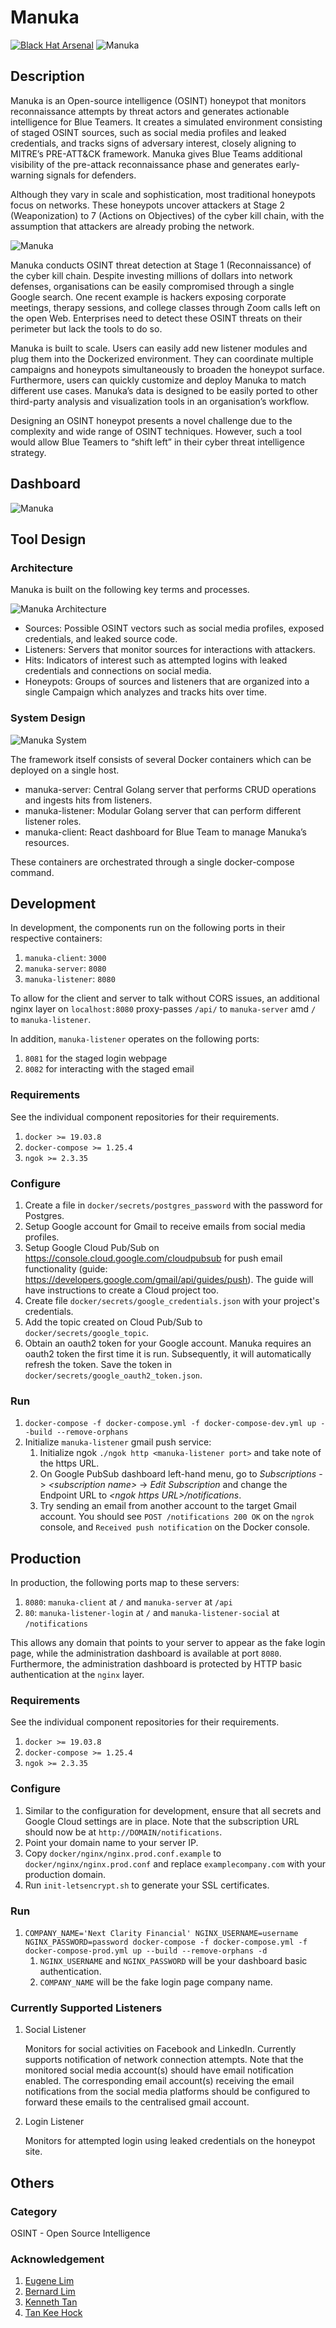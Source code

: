 # Manuka
[![Black Hat Arsenal](https://github.com/spaceraccoon/manuka/blob/master/docs/images/bhusa2020.svg?sanitize=true)]()
![Manuka](docs/images/icons/manuka_full_icon.png "Manuka")

## Description

Manuka is an Open-source intelligence (OSINT) honeypot that monitors reconnaissance attempts by threat actors and generates actionable intelligence for Blue Teamers. It creates a simulated environment consisting of staged OSINT sources, such as social media profiles and leaked credentials, and tracks signs of adversary interest, closely aligning to MITRE’s PRE-ATT&CK framework. Manuka gives Blue Teams additional visibility of the pre-attack reconnaissance phase and generates early-warning signals for defenders.

Although they vary in scale and sophistication, most traditional honeypots focus on networks. These honeypots uncover attackers at Stage 2 (Weaponization) to 7 (Actions on Objectives) of the cyber kill chain, with the assumption that attackers are already probing the network.

![Manuka](docs/images/recon_cyber_kill_chain.png "Recon Phase of Cyber Kill Chain")

Manuka conducts OSINT threat detection at Stage 1 (Reconnaissance) of the cyber kill chain. Despite investing millions of dollars into network defenses, organisations can be easily compromised through a single Google search. One recent example is hackers exposing corporate meetings, therapy sessions, and college classes through Zoom calls left on the open Web. Enterprises need to detect these OSINT threats on their perimeter but lack the tools to do so.

Manuka is built to scale. Users can easily add new listener modules and plug them into the Dockerized environment. They can coordinate multiple campaigns and honeypots simultaneously to broaden the honeypot surface. Furthermore, users can quickly customize and deploy Manuka to match different use cases. Manuka’s data is designed to be easily ported to other third-party analysis and visualization tools in an organisation’s workflow.

Designing an OSINT honeypot presents a novel challenge due to the complexity and wide range of OSINT techniques. However, such a tool would allow Blue Teamers to “shift left” in their cyber threat intelligence strategy.

## Dashboard

![Manuka](docs/images/manuka.png "Manuka")

## Tool Design

### Architecture

Manuka is built on the following key terms and processes.

![Manuka Architecture](docs/images/manuka_architecture.jpg "Architecture")

- Sources: Possible OSINT vectors such as social media profiles, exposed credentials, and leaked source code.
- Listeners: Servers that monitor sources for interactions with attackers.
- Hits: Indicators of interest such as attempted logins with leaked credentials and connections on social media.
- Honeypots: Groups of sources and listeners that are organized into a single Campaign which analyzes and tracks hits over time.

### System Design

![Manuka System](docs/images/manuka_system.jpg "System")

The framework itself consists of several Docker containers which can be deployed on a single host.

- manuka-server: Central Golang server that performs CRUD operations and ingests hits from listeners.
- manuka-listener: Modular Golang server that can perform different listener roles.
- manuka-client: React dashboard for Blue Team to manage Manuka’s resources.

These containers are orchestrated through a single docker-compose command.

## Development

In development, the components run on the following ports in their respective containers:

1. `manuka-client`: `3000`
2. `manuka-server`: `8080`
3. `manuka-listener`: `8080`

To allow for the client and server to talk without CORS issues, an additional nginx layer on `localhost:8080` proxy-passes `/api/` to `manuka-server` amd `/` to `manuka-listener`.

In addition, `manuka-listener` operates on the following ports:

1. `8081` for the staged login webpage
2. `8082` for interacting with the staged email

### Requirements

See the individual component repositories for their requirements.

1. `docker >= 19.03.8`
2. `docker-compose >= 1.25.4`
3. `ngok >= 2.3.35`

### Configure

1. Create a file in `docker/secrets/postgres_password` with the password for Postgres.
2. Setup Google account for Gmail to receive emails from social media profiles.
3. Setup Google Cloud Pub/Sub on https://console.cloud.google.com/cloudpubsub for push email functionality (guide: https://developers.google.com/gmail/api/guides/push). The guide will have instructions to create a Cloud project too.
4. Create file `docker/secrets/google_credentials.json` with your project's credentials.
5. Add the topic created on Cloud Pub/Sub to `docker/secrets/google_topic`.
6. Obtain an oauth2 token for your Google account. Manuka requires an oauth2 token the first time it is run. Subsequently, it will automatically refresh the token. Save the token in `docker/secrets/google_oauth2_token.json`.

### Run

1. `docker-compose -f docker-compose.yml -f docker-compose-dev.yml up --build --remove-orphans`
2. Initialize `manuka-listener` gmail push service:
   1. Initialize ngok `./ngok http <manuka-listener port>` and take note of the https URL.
   2. On Google PubSub dashboard left-hand menu, go to _Subscriptions_ -> _\<subscription name\>_ -> _Edit Subscription_ and change the Endpoint URL to _\<ngok https URL\>/notifications_.
   3. Try sending an email from another account to the target Gmail account. You should see `POST /notifications 200 OK` on the `ngrok` console, and `Received push notification` on the Docker console.

## Production

In production, the following ports map to these servers:

1. `8080`: `manuka-client` at `/` and `manuka-server` at `/api`
2. `80`: `manuka-listener-login` at `/` and `manuka-listener-social` at `/notifications`

This allows any domain that points to your server to appear as the fake login page, while the administration dashboard is available at port `8080`. Furthermore, the administration dashboard is protected by HTTP basic authentication at the `nginx` layer.

### Requirements

See the individual component repositories for their requirements.

1. `docker >= 19.03.8`
2. `docker-compose >= 1.25.4`
3. `ngok >= 2.3.35`

### Configure

1. Similar to the configuration for development, ensure that all secrets and Google Cloud settings are in place. Note that the subscription URL should now be at `http://DOMAIN/notifications`.
2. Point your domain name to your server IP.
3. Copy `docker/nginx/nginx.prod.conf.example` to `docker/nginx/nginx.prod.conf` and replace `examplecompany.com` with your production domain.
4. Run `init-letsencrypt.sh` to generate your SSL certificates.

### Run

1. `COMPANY_NAME='Next Clarity Financial' NGINX_USERNAME=username NGINX_PASSWORD=password docker-compose -f docker-compose.yml -f docker-compose-prod.yml up --build --remove-orphans -d`
   1. `NGINX_USERNAME` and `NGINX_PASSWORD` will be your dashboard basic authentication.
   2. `COMPANY_NAME` will be the fake login page company name.

### Currently Supported Listeners

1. Social Listener

   Monitors for social activities on Facebook and LinkedIn. Currently supports notification of network connection attempts. Note that the monitored social media account(s) should have email notification enabled. The corresponding email account(s) receiving the email notifications from the social media platforms should be configured to forward these emails to the centralised gmail account.

2. Login Listener

   Monitors for attempted login using leaked credentials on the honeypot site.

## Others

### Category

OSINT - Open Source Intelligence

### Acknowledgement

1. [Eugene Lim](https://www.linkedin.com/in/limzhiweieugene/)
2. [Bernard Lim](https://www.linkedin.com/in/bernlim93/)
3. [Kenneth Tan](https://www.linkedin.com/in/kennethtanyh)
4. [Tan Kee Hock](https://www.linkedin.com/in/tankeehock/)

